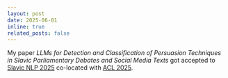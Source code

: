```yaml
---
layout: post
date: 2025-06-01
inline: true
related_posts: false
---
```


My paper *LLMs for Detection and Classification of Persuasion Techniques in Slavic Parliamentary Debates and Social Media Texts* got accepted to [Slavic NLP 2025](https://colt2008.cs.helsinki.fi/) co-located with [ACL 2025](https://2025.aclweb.org/).
